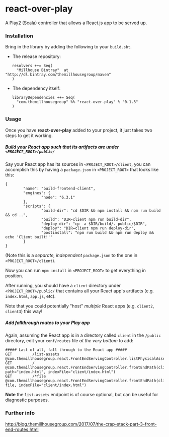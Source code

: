 react-over-play
============================

A Play2 (Scala) controller that allows a React.js app to be served up.


### Installation

Bring in the library by adding the following to your ```build.sbt```. 

  - The release repository: 

```
   resolvers ++= Seq(
     "Millhouse Bintray"  at "http://dl.bintray.com/themillhousegroup/maven"
   )
```
  - The dependency itself: 

```
   libraryDependencies ++= Seq(
     "com.themillhousegroup" %% "react-over-play" % "0.1.3"
   )

```

### Usage

Once you have __react-over-play__ added to your project, it just takes two steps to get it working.

##### Build your React app such that its artifacts are under `<PROJECT_ROOT>/public/`

Say your React app has its sources in `<PROJECT_ROOT>/client`, you can accomplish this by having a `package.json` in `<PROJECT_ROOT>` that looks like this:
   
```
{
        "name": "build-frontend-client",
        "engines": {
                "node": "6.3.1"
        },
        "scripts": {
                "build-dir": "cd $DIR && npm install && npm run build && cd ..",
                "build": "DIR=client npm run build-dir",
                "deploy-dir": "cp -a $DIR/build/. public/$DIR",
                "deploy": "DIR=client npm run deploy-dir",
                "postinstall": "npm run build && npm run deploy && echo 'Client built!'"
        }
}
```

(Note this is a _separate, independent_ `package.json` to the one in `<PROJECT_ROOT>/client`).

Now you can run `npm install` in `<PROJECT_ROOT>` to get everything in position. 

After running, you should have a `client` directory under `<PROJECT_ROOT>/public/` that contains all your React app's artifacts (e.g. `index.html`, `app.js`, etc).
 
Note that you could potentially "host" _multiple_ React apps (e.g. `client2`, `client3`) this way!

##### Add fallthrough routes to your Play app

Again, assuming the React app is in a directory called `client` in the `/public` directory, edit your `conf/routes` file _at the very bottom_ to add: 

```
##### Last of all, fall through to the React app #####
GET         /list-assets        @com.themillhousegroup.react.FrontEndServingController.listPhysicalAssets
GET         /        @com.themillhousegroup.react.FrontEndServingController.frontEndPath(clientDir="client", path="index.html", indexFile="client/index.html")
GET         /*file        @com.themillhousegroup.react.FrontEndServingController.frontEndPath(clientDir="client", file, indexFile="client/index.html")

```

__Note__ the `list-assets` endpoint is of course optional, but can be useful for diagnostic purposes.

### Further info

http://blog.themillhousegroup.com/2017/07/the-crap-stack-part-3-front-end-routes.html

